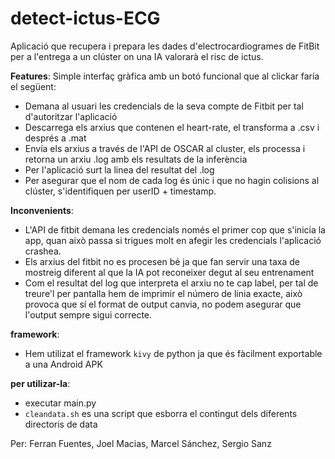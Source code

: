 # detect-ictus-ECG
Aplicació que recupera i prepara les dades d'electrocardiogrames de FitBit per a l'entrega a un clúster on una IA valorarà el risc de ictus. 

**Features**: Simple interfaç gràfica amb un botó funcional que al clickar faría el següent:

- Demana al usuari les credencials de la seva compte de Fitbit per tal d'autoritzar l'aplicació 
- Descarrega els arxius que contenen el heart-rate, el transforma a .csv i després a .mat
- Envía els arxius a través de l'API de OSCAR al cluster, els processa i retorna un arxiu .log amb els resultats de la inferència
- Per l'aplicació surt la linea del resultat del .log 
- Per asegurar que el nom de cada log és únic i que no hagin colisions al clúster, s'identifiquen per userID + timestamp.

**Inconvenients**: 

- L'API de fitbit demana les credencials només el primer cop que s'inicia la app, quan això passa si trigues molt en afegir les credencials l'aplicació crashea. 
- Els arxius del fitbit no es procesen bé ja que fan servir una taxa de mostreig diferent al que la IA pot reconeixer degut al seu entrenament 
- Com el resultat del log que interpreta el arxiu no te cap label, per tal de treure'l per pantalla hem de imprimir el número de linia exacte, això provoca que sí el format de output canvia, no podem asegurar que l'output sempre sigui correcte.

**framework**:

- Hem utilizat el framework `kivy` de python ja que és fàcilment exportable a una Android APK

**per utilizar-la**:

- executar main.py
- `cleandata.sh` es una script que esborra el contingut dels diferents directoris de data

Per: Ferran Fuentes, Joel Macias, Marcel Sánchez, Sergio Sanz
